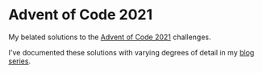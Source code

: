 # Advent of Code 2021

My belated solutions to the [Advent of Code 2021][1] challenges.

I've documented these solutions with varying degrees of detail in my [blog series](https://junglie85.github.io/categories/aoc-2021).

[1]: https://adventofcode.com/2021 "Advent of Code 2021"
